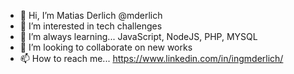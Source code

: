 - 👋 Hi, I’m Matias Derlich @mderlich
- 👀 I’m interested in tech challenges
- 🌱 I’m always learning... JavaScript, NodeJS, PHP, MYSQL
- 💞️ I’m looking to collaborate on new works
- 📫 How to reach me... https://www.linkedin.com/in/ingmderlich/
